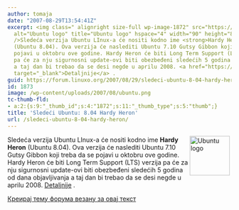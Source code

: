 ```yaml
---
author: tomaja
date: "2007-08-29T13:54:41Z"
excerpt: <img class=" alignright size-full wp-image-1872" src="https://linuxo.org/wp-content/uploads/2007/08/ubuntu.png"
  alt="Ubuntu logo" title="Ubuntu logo" hspace="4" width="90" height="89" align="right"
  />Sledeća verzija Ubuntu LInux-a će nositi kodno ime <strong>Hardy Heron</strong>
  (Ubuntu 8.04). Ova verzija će naslediti Ubuntu 7.10 Gutsy Gibbon koji treba da se
  pojavi u oktobru ove godine. Hardy Heron će biti Long Term Support (LTS) verzija
  pa će za nju sigurnosni update-ovi biti obezbeđeni sledećih 5 godina od dana objavljivanja
  a taj dan bi trebao da se desi negde u aprilu 2008. <a href="https://lists.ubuntu.com/archives/ubuntu-devel-announce/2007-August/000336.html"
  target="_blank">Detaljnije</a> .
guid: https://forum.linuxo.org/2007/08/29/sledeci-ubuntu-8-04-hardy-heron/
id: 1873
image: /wp-content/uploads/2007/08/ubuntu.png
tc-thumb-fld:
- a:2:{s:9:"_thumb_id";s:4:"1872";s:11:"_thumb_type";s:5:"thumb";}
title: 'Sledeći Ubuntu: 8.04 Hardy Heron'
url: /sledeci-ubuntu-8-04-hardy-heron/
---
```

<img class=" alignright size-full wp-image-1872" src="https://linuxo.org/wp-content/uploads/2007/08/ubuntu.png" alt="Ubuntu logo" title="Ubuntu logo" hspace="4" width="90" height="89" align="right" />Sledeća verzija Ubuntu LInux-a će nositi kodno ime **Hardy Heron** (Ubuntu 8.04). Ova verzija će naslediti Ubuntu 7.10 Gutsy Gibbon koji treba da se pojavi u oktobru ove godine. Hardy Heron će biti Long Term Support (LTS) verzija pa će za nju sigurnosni update-ovi biti obezbeđeni sledećih 5 godina od dana objavljivanja a taj dan bi trebao da se desi negde u aprilu 2008. <a href="https://lists.ubuntu.com/archives/ubuntu-devel-announce/2007-August/000336.html" target="_blank">Detaljnije</a> .<!--break-->

[Креирај тему форума везану за овај текст](https://linuxo.org/nova-tema-na-forumu/?se_pid=1873)